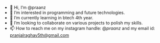 - 👋 Hi, I’m @praanz
- 👀 I’m interested in programming and future technologies.
- 🌱 I’m currently learning in btech 4th year.
- 💞️ I’m looking to collaborate on various projects to polish my skills.
- 📫 How to reach me on my instagram handle: @_praanz_ and my email id: pranjalraghav5th@gmail.com

<!---
pranjalraghav/pranjalraghav is a ✨ special ✨ repository because its `README.md` (this file) appears on your GitHub profile.
You can click the Preview link to take a look at your changes.
--->
